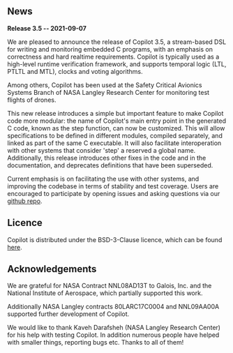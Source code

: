 ## News
**Release 3.5 -- 2021-09-07**

We are pleased to announce the release of Copilot 3.5, a stream-based DSL for
writing and monitoring embedded C programs, with an emphasis on correctness and
hard realtime requirements. Copilot is typically used as a high-level runtime
verification framework, and supports temporal logic (LTL, PTLTL and MTL),
clocks and voting algorithms.

Among others, Copilot has been used at the Safety Critical Avionics Systems
Branch of NASA Langley Research Center for monitoring test flights of drones.

This new release introduces a simple but important feature to make Copilot code
more modular: the name of Copilot's main entry point in the generated C code,
known as the step function, can now be customized. This will allow
specifications to be defined in different modules, compiled separately, and
linked as part of the same C executable. It will also facilitate interoperation
with other systems that consider 'step' a reserved a global name.
Additionally, this release introduces other fixes in the code and in the
documentation, and deprecates definitions that have been superseded.

Current emphasis is on facilitating the use with other systems, and improving
the codebase in terms of stability and test coverage. Users are encouraged to
participate by opening issues and asking questions via our [github
repo](https://github.com/copilot-language/copilot).


## Licence
Copilot is distributed under the BSD-3-Clause licence, which can be found
[here](https://raw.githubusercontent.com/Copilot-Language/Copilot/master/LICENSE).

## Acknowledgements
We are grateful for NASA Contract NNL08AD13T to Galois, Inc. and the National
Institute of Aerospace, which partially supported this work.

Additionally NASA Langley contracts 80LARC17C0004 and NNL09AA00A supported
further development of Copilot.

We would like to thank Kaveh Darafsheh (NASA Langley Research Center) for his
help with testing Copilot. In addition numerous people have helped with smaller
things, reporting bugs etc. Thanks to all of them!
